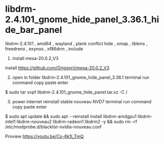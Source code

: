 # libdrm-2.4.101_gnome_hide_panel_3.36.1_hide_bar_panel
libdrm-2.4.101 , amd64 , wayland , plank conflict hide , omap , libkms , freedreno , exynos , xf86drm , include


1) install mesa-20.0.2_V3

install https://github.com/Griggorii/mesa-20.0.2_V3

2) open in folder libdrm-2.4.101_gnome_hide_panel_3.36.1 terminal run command copy paste enter

$ sudo tar xvpf libdrm-2.4.101_gnome_hide_panel.tar.xz  -C /

3) power internet reinstall stable nouveau NVD7 terminal run command copy paste enter

$ sudo apt update && sudo apt --reinstall install libdrm-amdgpu1 libdrm-intel1 libdrm-nouveau2 libdrm-radeon1 libdrm2 -y && sudo rm -rf /etc/modprobe.d/blacklist-nvidia-nouveau.conf

Proview https://youtu.be/Co-6k1I_TmQ
